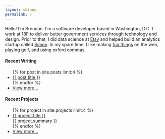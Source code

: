 ```yaml
---
layout: skinny
permalink: /
---
```


Hello! I’m Brendan. I'm a software developer based in Washington, D.C. I work at
[18F](https://18f.gsa.gov/) to deliver better government services through
technology and design. Prior to that, I did data science at
[Etsy](https://www.etsy.com/) and helped build an analytics startup called
[Simon](https://www.simondata.com). In my spare time, I like making
[fun things](/projects) on the web, playing golf, and using oxford commas.

<h4 class='mt4'>Recent Writing</h4>
<ul class='m0 list-reset'>
  {% for post in site.posts limit:4 %}
    <li class='mb1'>
      <a href='{{ post.url | prepend: site.baseurl }}'>{{ post.title }}</a>
    </li>
  {% endfor %}
  <li class='mb1'><a class='italic' href='/writing'>View more...</a></li>
</ul>

<h4 class='mt4'>Recent Projects</h4>
<ul class='m0 list-reset'>
  {% for project in site.projects limit:4 %}
    <li class='mb1'>
      <a target='_blank' href='{{ project.url }}'>{{ project.title }}</a>
      <div>{{ project.summary }}</div>
    </li>
  {% endfor %}
  <li class='mb1'><a class='italic' href='/projects'>View more...</a></li>
</ul>
